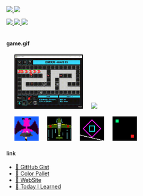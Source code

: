 <p align="left"> 
  <a href="http://twitter.com/0x0553">
    <img height="20" src="https://img.shields.io/twitter/follow/0x0553?label=Twitter&logo=twitter&style=flat" />
  </a>
  <a href="https://github.com/TomSuzuki">
    <img height="20" src="https://img.shields.io/github/followers/TomSuzuki?label=GitHub&logo=github&style=flat" />
  </a>
</p>

<div align="left">
  <a href="https://github.com/anuraghazra/github-readme-stats">
    <img src="https://github-readme-stats.vercel.app/api?username=tomsuzuki&count_private=true&show_icons=true" />
  </a>
  <a href="https://github.com/anuraghazra/github-readme-stats">
    <img src="https://github-readme-stats.vercel.app/api/top-langs/?username=tomsuzuki&layout=compact">
  </a>
  <a href="https://github.com/anuraghazra/github-readme-stats">
    <img src="https://github-readme-stats.vercel.app/api/wakatime?username=TomSuzuki&layout=compact">
  </a>
</div>

<br>

<!-- <img src="https://github.com/TomSuzuki/tomsuzuki/blob/master/images/stat.svg" alt="Alternative Text"/> -->

#### game.gif

<div align="left" style="margin: 1.5em;">
  <img width="180px" style="width:180px; max-width:45%;" src="./img/10.gif" />
  <img src="./img/margin.gif" />
  <img width="180px" style="width:180px; max-width:45%;" src="./img/11.gif" />
  <br><br>
  <img width="64px" src="./img/01.gif" />
  <img src="./img/margin.gif" />
  <img width="64px" src="./img/02.gif" />
  <img src="./img/margin.gif" />
  <img width="64px" src="./img/03.gif" />
  <img src="./img/margin.gif" />
  <img width="64px" src="./img/04.gif" />
</div> 

#### link
- [💬 GitHub Gist](https://gist.github.com/TomSuzuki)
- [💙 Color Pallet](https://tomsuzuki.github.io/ColorPalette/)
- [🍣 WebSite](https://tomsuzuki.github.io/portfolio/)
- [📝 Today I Learned](https://tomsuzuki.github.io/til/)
